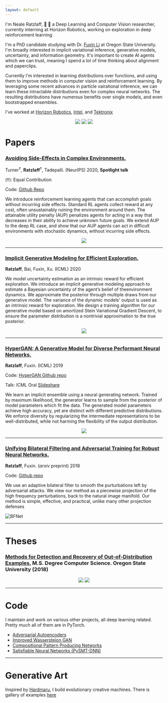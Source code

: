```yaml
---
layout: default
---
```


I'm Neale Ratzlaff, &#x1F332; &#x1F332; a Deep Learning and Computer Vision researcher, currently interning at Horizon Robotics, working on exploration in deep reinforcement learning

I'm a PhD candidate studying with Dr. [Fuxin Li](https://web.engr.oregonstate.edu/~lif/) at Oregon State University.
I'm broadly interested in implicit variational inference, generative models, uncertainty, and information geometry. It's important to create AI agents which we can trust, meaning I spend a lot of time thinking about alignment and paperclips.

Currently I'm interested in learning distributions over functions, and using them to improve methods in computer vision and reinforcement learning. By leveraging some recent advances in particle vairational inference, we can learn these intractable distributions even for complex neural networks. The resulting distributions have numerous benefits over single models, and even bootstrapped ensembles. 
        
I've worked at [Horizon Robotics](https://horizon.ai/), [Intel](https://vimeo.com/170280447), and [Tektronix](https://www.tek.com/)
<div style="text-align:center"><img src="/images/horizon_logo.png" /> <img src="/images/intel_logo.png"/> <img src="/images/tek_logo.png"/> </div>


# Papers

### [Avoiding Side-Effects in Complex Environments.](https://128.84.21.199/abs/2006.06547)

 Turner<sup>☨</sup>, **Ratzlaff**<sup>☨</sup>, Tadepalli. (NeurIPS) 2020, **Spotlight talk**

(☨): Equal Contribution

Code: [Github Repo](https://github.com/neale/avoiding-side-effects)

We introduce reinforcement learning agents that can accomplish goals without incurring side effects. Standard RL agents collect reward at any cost, often unsustainably ruining the environment around them. The attainable utility penalty (AUP) penalizes agents for acting in a way that decreases in their ability to achieve unknown future goals. We extend AUP to the deep RL case, and show that our AUP agents can act in difficult environments with stochastic dynamics, without incurring side effects. 

<div style="text-align:center"><img src="/images/aup_paper.png" /></div>

-------------


### [Implicit Generative Modeling for Efficient Exploration.](https://arxiv.org/abs/1911.08017)

 **Ratzlaff**, Bai, Fuxin, Xu. (ICML) 2020

We model uncertainty estimation as an intrinsic reward for efficient exploration. We introduce an implicit generative modeling approach to estimate a Bayesian uncertainty of the agent’s belief of theenvironment dynamics.  We approximate the posterior through multiple draws from our generative model. The variance of the dynamic models' output is used as an intrinsic reward for exploration. We design a training algorithm for our generative model based on amortized Stein Variational Gradient Descent, to ensure the parameter distribution is a nontrivial approximation to the true posterior. 

<div style="text-align:center"><img src="/images/RLpaper_hypergan.png" /></div>

-------------

### [HyperGAN: A Generative Model for Diverse Performant Neural Networks.](http://proceedings.mlr.press/v97/ratzlaff19a/ratzlaff19a.pdf)

 **Ratzlaff**, Fuxin. (ICML) 2019

Code: [HyperGAN Github repo](https://github.com/neale/HyperGAN)

Talk: ICML Oral [Slideshare](https://slideslive.com/38917398/general-ml)

We learn an implicit ensemble using a neural generating network. Trained by maximum likelihood, the generator learns to sample from the posterior of model parameters which fit the data. 
The generated model parameters achieve high accuracy, yet are distinct with different predictive distributions. 
We enforce diversity by regularizing the intermediate representations to be well-distributed, while not harming the flexibility of the output distribution.  
<div style="text-align:center"><img src="/images/hypergan.png" /></div>

---------

### [Unifying Bilateral Filtering and Adversarial Training for Robust Neural Networks.](https://arxiv.org/abs/1804.01635)

 **Ratzlaff**, Fuxin. (_arxiv_ preprint) 2018

Code: [Github repo](https://github.com/neale/adversarial-toolbox)

We use an adaptive bilateral filter to smooth the purturbations left by adversarial attacks. We view our method as a piecewise projection of the high frequency perturbations, back to the natural image manifold. Our method is simple, effective, and practical, unlike many other projection defenses

![BFNet](/images/BFNet.png)

---------

# Theses


### [Methods for Detection and Recovery of Out-of-Distribution Examples.](https://ir.library.oregonstate.edu/concern/graduate_thesis_or_dissertations/mw22vb88d) M.S. Degree Computer Science. Oregon State University (2018)

<div style="text-align:center"><img src="/images/class.png" /> <img src="/images/density.png"/> </div>

---------

# Code

I maintain and work on various other projects, all deep learning related. Pretty much all of them are in PyTorch. 

* [Adversarial Autoencoders](https://github.com/neale/adversarial-autoencoder)
* [Improved Wassersteion GAN](https://github.com/neale/Improved-WGAN)
* [Compositional Pattern Producing Networks](https://github.com/neale/CPPN)
* [Satisfiable Neural Networks (PySMT-DNN)](https://github.com/neale/PySMTDNN)

---------

# Generative Art

Inspired by [Hardmaru](http://blog.otoro.net/), I build evolutionary creative machines. There is gallery of examples [here](./gen_art.html)

